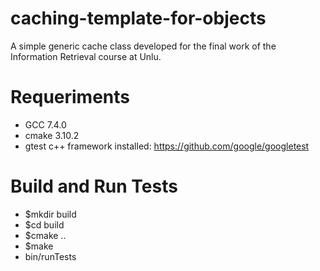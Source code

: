 # caching-template-for-objects
A simple generic cache class developed for the final work of the Information Retrieval course at Unlu.

# Requeriments
* GCC 7.4.0
* cmake 3.10.2
* gtest c++ framework installed: https://github.com/google/googletest

# Build and Run Tests
* $mkdir build
* $cd build
* $cmake ..
* $make
* bin/runTests
